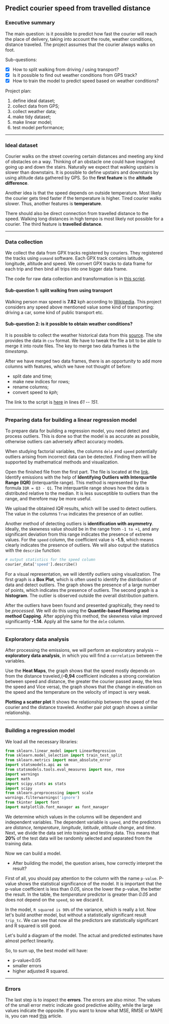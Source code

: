 ## Predict courier speed from travelled distance

### Executive summary

The main question: is it possible to predict how fast the courier will reach
the place of delivery, taking into account the route, weather conditions,
distance traveled. The project assumes that the courier always walks on foot.

Sub-questions:

- [x] How to split walking from driving / using transport?   
- [x] Is it possible to find out weather conditions from GPS track?  
- [x] How to train the model to predict speed based on weather conditions?  

Project plan:

1. define ideal dataset;  
2. collect data from GPS;  
3. collect weather data;  
4. make tidy dataset;  
5. make linear model;
6. test model performance;

***

### Ideal dataset

Courier walks on the street covering certain distances and meeting any kind of
obstacles on a way. Thinking of an obstacle one could have imagined going up
and down the stairs. Naturally we expect that walking upstairs is slower than
downstairs. It is possible to define upstairs and downstairs by using altitude
data gathered by GPS. So the **first feature** is the **altitude difference**.

Another idea is that the speed depends on outside temperature. Most likely the
courier gets tired faster if the temperature is higher. Tired courier walks
slower. Thus, another features is **temperature**.

There should also be direct connection from travelled distance to the speed.
Walking long distances in high tempo is most likely not possible for a courier.
The third feature is **travelled distance**.
___

### Data collection

We collect the data from GPX tracks registered by couriers. They registered the
tracks using `osmand` software. Each GPX track contains latitude, longitude,
altitude and speed. We convert GPX tracks to data frame for each trip and then
bind all trips into one bigger data frame.

The code for raw data collection and transformation is in [this script].

#### Sub-question 1: split walking from using transport

Walking person max speed is **7.82** kph according to [Wikipedia]. This
project considers any speed above mentioned value some kind of transporting:
driving a car, some kind of public transport etc.

#### Sub-question 2: is it possible to obtain weather conditions?

It is possible to collect the weather historical data from this [source]. The
site provides the data in `csv` format. We have to tweak the file a bit to be
able to merge it into route files. The key to merge two data frames is the
*timestamp*.

After we have merged two data frames, there is an opportunity to add more
columns with features, which we have not thought of before:

- split date and time;  
- make new indices for rows;  
- rename columns;  
- convert speed to *kph*;  

The link to the script is [here] in lines *61 -- 151*.
___

### Preparing data for building a linear regression model

To prepare data for building a regression model, you need detect and process
outliers. This is done so that the model is as accurate as possible, otherwise
outliers can adversely affect accuracy models.

When studying factorial variables, the columns `dele` and `speed` potentially
outliers arising from incorrect data can be detected. Finding them will be
supported by mathematical methods and visualization.

Open the finished file from the first part. The file is located at the [link].
Identify emissions with the help of **Identifying Outliers with Interquartile 
Range (IQR)** (interquartile range). This method is represented by the formula 
`IQR = Q3 - Q1`. The interquartile range shows how the data is distributed
relative to the median. It is less susceptible to outliers than the range, and 
therefore may be more useful.

We upload the obtained *IQR* results, which will be used to detect
outliers. The value in the columns `True` indicates the presence of an outlier.

Another method of detecting outliers is **identification with asymmetry**.
Ideally, the skewness value should be in the range from `-1 to +1`, and
any significant deviation from this range indicates the presence
of extreme values. For the `speed` column, the coefficient value is **-1.5**,
which means clearly indicates the presence of outliers. We will also output the
statistics with the `describe` function:

```python
# output statistics for the speed column
courier_data['speed'].describe()
```
For a visual representation, we will identify outliers using visualization. The
first graph is a **Box Plot**, which is often used to identify the distribution of 
data and detect outliers. The graph shows the presence of a large number of 
points, which indicates the presence of outliers. The second graph is a **histogram**.
The outlier is observed outside the overall distribution pattern.

After the outliers have been found and presented graphically, they need to be
*processed*. We will do this using the **Quantile-based Flooring and method
Capping**. After applying this method, the skewness value
improved significantly **-1.14**. Apply all the same for the `dele` column.
___

### Exploratory data analysis

After processing the emissions, we will perform an exploratory analysis -- **exploratory 
data analysis**, in which you will find a `correlation` between the variables.

Use the **Heat Maps**, the graph shows that the speed mostly depends on 
from the distance traveled,(**-0,94** coefficient indicates a strong correlation 
between speed and distance, the greater the courier passed away, the less 
the speed and Vice versa), the graph shows that the change in elevation on the speed and 
the temperature on the velocity of impact is very weak. 

**Plotting a scatter plot**
It shows the relationship between the speed of the courier and
the distance traveled. Another pair plot graph shows a similar relationship.
___

### Building a regression model

We load all the necessary libraries:

```python
from sklearn.linear_model import LinearRegression
from sklearn.model_selection import train_test_split
from sklearn.metrics import mean_absolute_error
import statsmodels.api as sm
from statsmodels.tools.eval_measures import mse, rmse
import warnings
import math
import scipy.stats as stats
import scipy
from sklearn.preprocessing import scale
warnings.filterwarnings('ignore')
from tkinter import font
import matplotlib.font_manager as font_manager
```
We determine which values in the columns will be dependent and independent 
variables. The dependent variable is `speed`, and the predictors are *distance*, 
*temperature*, *longitude*, *latitude*, *altitude change*, and *time*. Next, we divide the
data set into training and testing data. This means that **20%** of the test data will
be randomly selected and separated from the training data.

Now we can build a model. 

- After building the model, the question arises, how correctly interpret the result?

First of all, you should pay attention to the column with the name `p-value`. 
P-value shows the statistical significance of the model. It is important that the
p-value coefficient is less than *0.05*, since the lower the p-value, the 
better the result. In the table, the *temperature* predictor is greater than *0.05*
and does not depend on the `speed`, so we discard it.

In the model, `R squared is 90%` of the variance, which is really a lot.
Now let's build another model, but without a statistically significant result
`trip_tc`. We can see that now all the predictors are statistically significant
and R squared is still good. 

Let's build a diagram of the model. The actual and predicted estimates have almost perfect linearity.

So, to sum up, the best model will have:

- p-value<0.05
- smaller errors
- higher adjusted R squared.
___

### Errors

The last step is to inspect the **errors**. The errors are also minor. 
The values of the small error metric indicate good predictive ability,
while the large values indicate the opposite. 
If you want to know what MSE, RMSE or MAPE is, you can read [this] article.


[Wikipedia]: https://en.wikipedia.org/wiki/Walking
[source]: https://rp5.ru/%D0%9F%D0%BE%D0%B3%D0%BE%D0%B4%D0%B0_%D0%B2_%D0%BC%D0%B8%D1%80%D0%B5
[this script]: https://github.com/makaroszkaa/courier_speed/blob/main/raw_data_transform.py
[here]: https://github.com/makaroszkaa/courier_speed/blob/main/raw_data_transform.py
[link]: https://github.com/makaroszkaa/courier_speed/blob/main/linear_regression_model.py
[this]: https://www.dataquest.io/blog/understanding-regression-error-metrics/